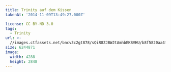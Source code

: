 ```yaml
---
title: Trinity auf dem Kissen
takenAt: '2014-11-09T13:49:27.000Z'

license: CC BY-ND 3.0
tags:
  - Trinity
url: >-
  //images.ctfassets.net/bncv3c2gt878/sQiR8ZJBWJtAmhbEK8VHU/b8f5820aa4f1d5a36771e06360fa0f46/trinity-auf-dem-kissen_15128428083_o
size: 6244871
image:
  width: 4288
  height: 2848
---
```

